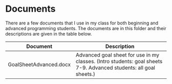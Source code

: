 # Documents

There are a few documents that I use in my class for both beginning and advanced programming students.  The documents are in this folder and their descriptions are given in the table below.

Document | Description
-------- | -----------
GoalSheetAdvanced.docx | Advanced goal sheet for use in my classes.  (Intro students: goal sheets 7-9.  Advanced students: all goal sheets.)
